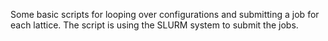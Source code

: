 Some basic scripts for looping over configurations and
submitting a job for each lattice. The script is using
the SLURM system to submit the jobs.


